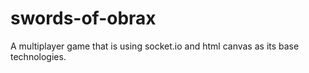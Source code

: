 # swords-of-obrax
A multiplayer game that is using socket.io and html canvas as its base technologies. 
